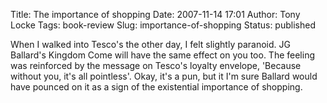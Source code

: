 Title: The importance of shopping
Date: 2007-11-14 17:01
Author: Tony Locke
Tags: book-review
Slug: importance-of-shopping
Status: published

When I walked into Tesco's the other day, I felt slightly paranoid. JG Ballard's Kingdom Come will have the same effect on you too. The feeling was reinforced by the message on Tesco's loyalty envelope, 'Because without you, it's all pointless'. Okay, it's a pun, but it I'm sure Ballard would have pounced on it as a sign of the existential importance of shopping.
